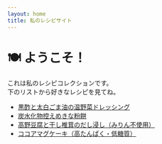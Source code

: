```yaml
---
layout: home
title: 私のレシピサイト
---
```


# 🍽️ ようこそ！

これは私のレシピコレクションです。  
下のリストから好きなレシピを見てね。

- [黒酢と太白ごま油の温野菜ドレッシング](warm-veggie-dressing.md)
- [炭水化物控えめきな粉餅](kinako-mochi.md)
- [高野豆腐と干し椎茸のだし浸し（みりん不使用）](steamed-tofu-shiitake-dashi.md)
- [ココアマグケーキ（高たんぱく・低糖質）](ocoa-mugcake.md)
